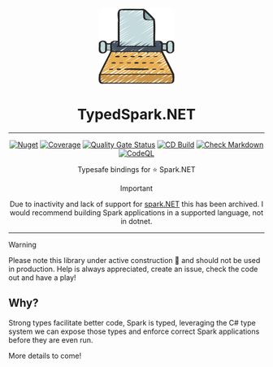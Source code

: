 <!-- markdownlint-disable MD033 MD041 -->
<div align="center">

<img src="images/typewriter-icon.png" alt="TypedSpark.NET" width="150px"/>

# TypedSpark.NET

---

[![Nuget](https://img.shields.io/nuget/v/TypedSpark.NET)](https://www.nuget.org/packages/TypedSpark.NET/)
[![Coverage](https://sonarcloud.io/api/project_badges/measure?project=bmazzarol_TypedSpark.NET&metric=coverage)](https://sonarcloud.io/summary/new_code?id=bmazzarol_TypedSpark.NET)
[![Quality Gate Status](https://sonarcloud.io/api/project_badges/measure?project=bmazzarol_TypedSpark.NET&metric=alert_status)](https://sonarcloud.io/summary/new_code?id=bmazzarol_TypedSpark.NET)
[![CD Build](https://github.com/bmazzarol/TypedSpark.NET/actions/workflows/cd-build.yml/badge.svg)](https://github.com/bmazzarol/TypedSpark.NET/actions/workflows/cd-build.yml)
[![Check Markdown](https://github.com/bmazzarol/TypedSpark.NET/actions/workflows/check-markdown.yml/badge.svg)](https://github.com/bmazzarol/TypedSpark.NET/actions/workflows/check-markdown.yml)
[![CodeQL](https://github.com/bmazzarol/TypedSpark.NET/actions/workflows/codeql.yml/badge.svg)](https://github.com/bmazzarol/TypedSpark.NET/actions/workflows/codeql.yml)

Typesafe bindings for :star: Spark.NET

> [!IMPORTANT]
> Due to inactivity and lack of support for [spark.NET](https://github.com/dotnet/spark)
> this has been archived.
> I would recommend building Spark applications in a supported language, not
> in dotnet.

---

</div>

> [!WARNING]
> Please note this library under active construction
> :construction_worker: and should not be used in production. Help is always
> appreciated, create an issue, check the code out and have a play!

## Why?

Strong types facilitate better code, Spark is typed, leveraging the C# type
system we can expose those types and enforce correct Spark applications before
they are even run.

More details to come!
